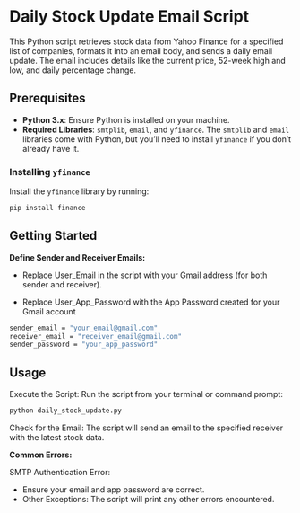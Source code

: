 # Daily Stock Update Email Script

This Python script retrieves stock data from Yahoo Finance for a specified list of companies, formats it into an email body, and sends a daily email update. The email includes details like the current price, 52-week high and low, and daily percentage change.

## Prerequisites

- **Python 3.x**: Ensure Python is installed on your machine.
- **Required Libraries**: `smtplib`, `email`, and `yfinance`. The `smtplib` and `email` libraries come with Python, but you’ll need to install `yfinance` if you don’t already have it.

### Installing `yfinance`

Install the `yfinance` library by running:

```bash
pip install finance
```

## Getting Started
**Define Sender and Receiver Emails:**

- Replace User_Email in the script with your Gmail address (for both sender and receiver).


- Replace User_App_Password with the App Password created for your Gmail account

```bash
sender_email = "your_email@gmail.com"
receiver_email = "receiver_email@gmail.com"
sender_password = "your_app_password"
```

## Usage
Execute the Script: Run the script from your terminal or command prompt:

```bash
python daily_stock_update.py
```

Check for the Email: The script will send an email to the specified receiver with the latest stock data.

**Common Errors:**

SMTP Authentication Error: 
- Ensure your email and app password are correct.
- Other Exceptions: The script will print any other errors encountered.

